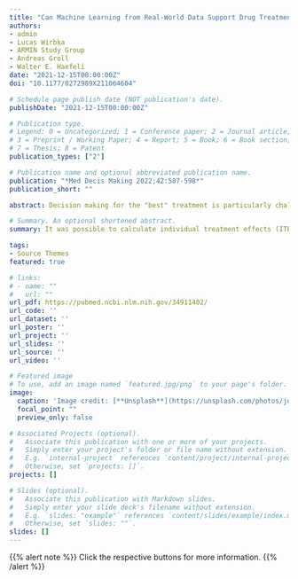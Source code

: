 ```yaml
---
title: "Can Machine Learning from Real-World Data Support Drug Treatment Decisions? A Prediction Modeling Case for Direct Oral Anticoagulants"
authors:
- admin
- Lucas Wirbka
- ARMIN Study Group
- Andreas Groll
- Walter E. Haefeli
date: "2021-12-15T00:00:00Z"
doi: "10.1177/0272989X211064604"

# Schedule page publish date (NOT publication's date).
publishDate: "2021-12-15T00:00:00Z"

# Publication type.
# Legend: 0 = Uncategorized; 1 = Conference paper; 2 = Journal article;
# 3 = Preprint / Working Paper; 4 = Report; 5 = Book; 6 = Book section;
# 7 = Thesis; 8 = Patent
publication_types: ["2"]

# Publication name and optional abbreviated publication name.
publication: "*Med Decis Making 2022;42:587-598*"
publication_short: ""

abstract: Decision making for the "best" treatment is particularly challenging in situations in which individual patient response to drugs can largely differ from average treatment effects. By estimating individual treatment effects (ITEs), we aimed to demonstrate how strokes, major bleeding events, and a composite of both could be reduced by model-assisted recommendations for a particular direct oral anticoagulant (DOAC). In German claims data, we selected 29 901 new users of the DOACs rivaroxaban and apixaban. Random forests considered binary events within 1 y to estimate ITEs under each DOAC according to the X-learner algorithm with 29 potential effect modifiers; treatment recommendations were based on these estimated ITEs. Model performance was evaluated by the c-for-benefit statistics, absolute risk reduction, and absolute risk difference by trial emulation. A significant proportion of patients would be recommended a different treatment option than they actually received. The stroke model significantly discriminated patients for higher benefit and thus indicated improved decisions by reduced outcomes. In the group with apixaban recommendation, the model also improved the composite endpoint. In trial emulations, model-assisted recommendations significantly reduced the composite event rate. If prescribers are undecided about the potential benefits of different treatment options, ITEs can support decision making, especially if evidence is inconclusive, risk-benefit profiles of therapeutic alternatives differ significantly, and the patients' complexity deviates from "typical" study populations. In the exemplary case for DOACs and potentially in other situations, the significant impact could also become practically relevant if recommendations were available in an automated way as part of decision making.

# Summary. An optional shortened abstract.
summary: It was possible to calculate individual treatment effects (ITEs) from routine claims data for rivaroxaban and apixaban, and the characteristics between the groups with recommendation for one or the other option differed significantly. ITEs resulted in recommendations that were significantly superior to usual (observed) treatment allocations in terms of absolute risk reduction, both separately for stroke and in the composite endpoint of stroke and major bleeding. When similar patients from routine data were selected (precision cohorts) for patients with a strong recommendation for one option or the other, those similar patients under the respective recommendation showed a significantly better prognosis compared with the alternative option. Many steps may still be needed on the way to clinical practice, but the principle of decision support developed from routine data may point the way toward future decision-making processes. 

tags:
- Source Themes
featured: true

# links:
# - name: ""
#   url: ""
url_pdf: https://pubmed.ncbi.nlm.nih.gov/34911402/
url_code: ''
url_dataset: ''
url_poster: ''
url_project: ''
url_slides: ''
url_source: ''
url_video: ''

# Featured image
# To use, add an image named `featured.jpg/png` to your page's folder. 
image:
  caption: 'Image credit: [**Unsplash**](https://unsplash.com/photos/jdD8gXaTZsc)'
  focal_point: ""
  preview_only: false

# Associated Projects (optional).
#   Associate this publication with one or more of your projects.
#   Simply enter your project's folder or file name without extension.
#   E.g. `internal-project` references `content/project/internal-project/index.md`.
#   Otherwise, set `projects: []`.
projects: []

# Slides (optional).
#   Associate this publication with Markdown slides.
#   Simply enter your slide deck's filename without extension.
#   E.g. `slides: "example"` references `content/slides/example/index.md`.
#   Otherwise, set `slides: ""`.
slides: []
---
```


{{% alert note %}}
Click the respective buttons for more information.
{{% /alert %}}
